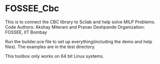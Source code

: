 # FOSSEE_Cbc
This is to connect the CBC library to Scilab and help solve MILP Problems.
Code Authors: Akshay Miterani and Pranav Deshpande
Organization: FOSSEE, IIT Bombay

Run the builder.sce file to set up everything(including the demo and help files).
The examples are in the test directory. 

This toolbox only works on 64 bit Linux systems.
